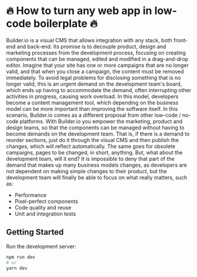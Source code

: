 # 🔥 How to turn any web app in low-code boilerplate 🔥

Builder.io is a visual CMS that allows integration with any stack, both front-end and back-end. Its promise is to decouple product, design and marketing processes from the development process, focusing on creating components that can be managed, edited and modified in a drag-and-drop editor.
Imagine that your site has one or more campaigns that are no longer valid, and that when you close a campaign, the content must be removed immediately. To avoid legal problems for disclosing something that is no longer valid, this is an urgent demand on the development team's board, which ends up having to accommodate the demand, often interrupting other activities in progress, causing work overload. In this model, developers become a content management tool, which depending on the business model can be more important than improving the software itself.
In this scenario, Builder.io comes as a different proposal from other low-code / no-code platforms. With Builder.io you empower the marketing, product and design teams, so that the components can be managed without having to become demands on the development team. That is, if there is a demand to reorder sections, just do it through the visual CMS and then publish the changes, which will reflect automatically. The same goes for obsolete campaigns, pages to be changed, in short, anything.
But, what about the development team, will it end?
It is impossible to deny that part of the demand that makes up many business models changes, as developers are not dependent on making simple changes to their product, but the development team will finally be able to focus on what really matters, such as:
- Performance
- Pixel-perfect components
- Code quality and reuse
- Unit and integration tests


## Getting Started

Run the development server:

```bash
npm run dev
# or
yarn dev
```
